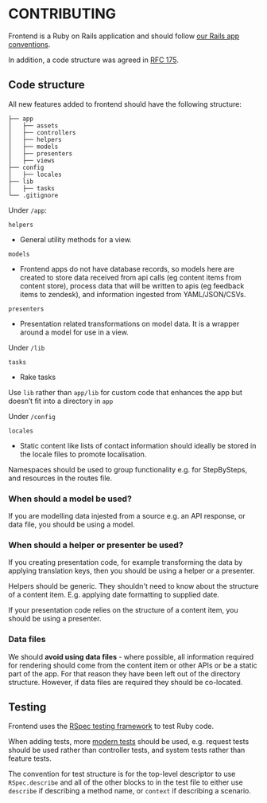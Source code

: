 # CONTRIBUTING

Frontend is a Ruby on Rails application and should follow [our Rails app conventions].

In addition, a code structure was agreed in [RFC 175].

## Code structure

All new features added to frontend should have the following structure:

```
├── app
│   ├── assets
│   ├── controllers
│   ├── helpers
│   ├── models
│   ├── presenters
│   ├── views
├── config
│   ├── locales
├── lib
│   ├── tasks
└── .gitignore
```

Under `/app`:

`helpers`
- General utility methods for a view.

`models`
- Frontend apps do not have database records, so models here are created to store data received from api calls (eg content items from content store), process data that will be written to apis (eg feedback items to zendesk), and information ingested from YAML/JSON/CSVs.

`presenters`
- Presentation related transformations on model data. It is a wrapper around a model for use in a view.

Under `/lib`

`tasks`
- Rake tasks

Use `lib` rather than `app/lib` for custom code that enhances the app but doesn’t fit into a directory in `app`

Under `/config`

`locales`
- Static content like lists of contact information should ideally be stored in the locale files to promote localisation.

Namespaces should be used to group functionality e.g. for StepBySteps, and resources in the routes file.

### When should a model be used?

If you are modelling data injested from a source e.g. an API response, or data file, you should be using a model.

### When should a helper or presenter be used?

If you creating presentation code, for example transforming the data by applying translation keys, then you should be using a helper or a presenter.

Helpers should be generic. They shouldn't need to know about the structure of a content item. E.g. applying date formatting to supplied date. 

If your presentation code relies on the structure of a content item, you should be using a presenter.

### Data files
We should **avoid using data files** - where possible, all information required for rendering should come from the content item or other APIs or be a static part of the app. For that reason they have been left out of the directory structure. However, if data files are required they should be co-located.

## Testing

Frontend uses the [RSpec testing framework] to test Ruby code. 

When adding tests, more [modern tests] should be used, e.g. request tests should be used rather than controller tests, and system tests rather than feature tests.

The convention for test structure is for the top-level descriptor to use `RSpec.describe` and all of the other blocks to in the test file to either use `describe` if describing a method name, or `context` if describing a scenario. 


[our Rails app conventions]: https://docs.publishing.service.gov.uk/manual/conventions-for-rails-applications.html
[RFC 175]: https://github.com/alphagov/govuk-rfcs/blob/main/rfc-175-frontend-fewer-apps.md#code-structure
[RSpec testing framework]: https://docs.publishing.service.gov.uk/manual/conventions-for-rails-applications.html#testing-utilities
[modern tests]: https://github.com/rspec/rspec-rails?tab=readme-ov-file#system-specs-feature-specs-request-specswhats-the-difference





